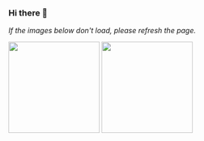 ### Hi there 👋

*If the images below don't load, please refresh the page.*
<p>
<img height="180em" src="https://github-readme-stats-dx5f.vercel.app/api?username=TheDutchDev&theme=transparent&show_icons=true&hide_border=true" />
<img height="180em" src="https://github-readme-stats-dx5f.vercel.app/api/top-langs/?username=TheDutchDev&theme=transparent&show_icons=true&hide_border=true&layout=compact&langs_count=8"/>  
</p>
<!--
**TheDutchDev/TheDutchDev** is a ✨ _special_ ✨ repository because its `README.md` (this file) appears on your GitHub profile.

Here are some ideas to get you started:

- 🔭 I’m currently working on ...
- 🌱 I’m currently learning ...
- 👯 I’m looking to collaborate on ...
- 🤔 I’m looking for help with ...
- 💬 Ask me about ...
- 📫 How to reach me: ...
- 😄 Pronouns: ...
- ⚡ Fun fact: ...
-->
